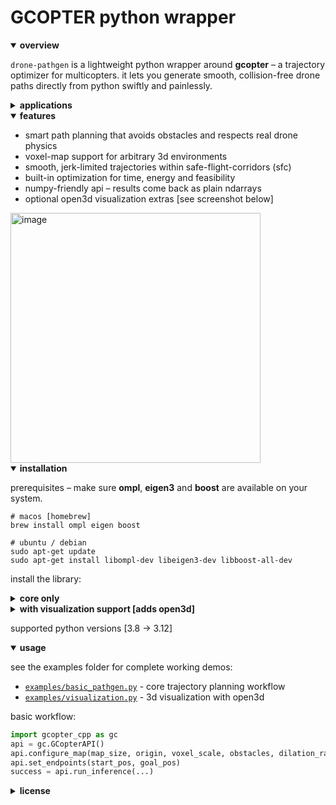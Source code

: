 # GCOPTER python wrapper

<details open>
<summary><strong>overview</strong></summary>

`drone-pathgen` is a lightweight python wrapper around **gcopter** – a trajectory optimizer for multicopters. it lets you generate smooth, collision-free drone paths directly from python swiftly and painlessly.

<details>
<summary><strong>applications</strong></summary>

- autonomous delivery
- search & rescue navigation
- infrastructure inspection
- simulation & research prototypes
- indoor warehouse flight planning

</details>
<details open>
<summary><strong>features</strong></summary>

- smart path planning that avoids obstacles and respects real drone physics
- voxel-map support for arbitrary 3d environments
- smooth, jerk-limited trajectories within safe-flight-corridors (sfc)
- built-in optimization for time, energy and feasibility
- numpy-friendly api – results come back as plain ndarrays
- optional open3d visualization extras [see screenshot below]

</details>
<img width="400" alt="image" src="https://github.com/user-attachments/assets/d2c40804-ac8f-440d-a3db-ab63a1d49f26" />
</details>




<details open>
<summary><strong>installation</strong></summary>

prerequisites – make sure **ompl**, **eigen3** and **boost** are available on your system.

```fish
# macos [homebrew]
brew install ompl eigen boost

# ubuntu / debian
sudo apt-get update
sudo apt-get install libompl-dev libeigen3-dev libboost-all-dev
```

install the library:
<details>
<summary><strong>core only</strong></summary>

```fish
uv add git+https://github.com/u-k-g/drone-pathgen.git
# or with pip 
pip install git+https://github.com/u-k-g/drone-pathgen.git
```

</details>

<details>
<summary><strong>with visualization support [adds open3d]</strong></summary>

```fish
uv add "git+https://github.com/u-k-g/drone-pathgen.git[viz]"
# or with pip
pip install "git+https://github.com/u-k-g/drone-pathgen.git[viz]"
```

</details>

supported python versions [3.8 → 3.12]

</details>

<details open>
<summary><strong>usage</strong></summary>

see the examples folder for complete working demos:

- [`examples/basic_pathgen.py`](examples/basic_pathgen.py) - core trajectory planning workflow
- [`examples/visualization.py`](examples/visualization.py) - 3d visualization with open3d

basic workflow:
```python
import gcopter_cpp as gc
api = gc.GCopterAPI()
api.configure_map(map_size, origin, voxel_scale, obstacles, dilation_radius)
api.set_endpoints(start_pos, goal_pos)
success = api.run_inference(...)
```

</details>



<details>
<summary><strong>license</strong></summary>

released under the mit license – see `license` file for details.

</details>

